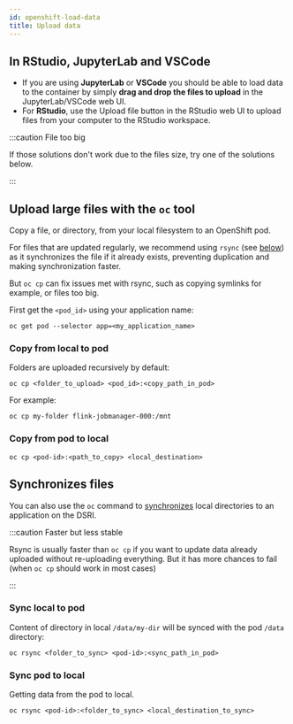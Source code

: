 ```yaml
---
id: openshift-load-data
title: Upload data
---
```


## In RStudio, JupyterLab and VSCode

* If you are using **JupyterLab** or **VSCode** you should be able to load data to the container by simply **drag and drop the files to upload** in the JupyterLab/VSCode web UI.
* For **RStudio**, use the Upload file button in the RStudio web UI to upload files from your computer to the RStudio workspace.

:::caution File too big

If those solutions don't work due to the files size, try one of the solutions below.

:::

## Upload large files with the `oc` tool

Copy a file, or directory, from your local filesystem to an OpenShift pod.

For files that are updated regularly, we recommend using `rsync` (see [below](/dsri-documentation/docs/openshift-load-data#rsync)) as it synchronizes the file if it already exists, preventing duplication and making synchronization faster. 

But `oc cp` can fix issues met with rsync, such as copying symlinks for example, or files too big.

First get the `<pod_id>` using your application name:

```shell
oc get pod --selector app=<my_application_name>
```

### Copy from local to pod

Folders are uploaded recursively by default:

```shell
oc cp <folder_to_upload> <pod_id>:<copy_path_in_pod>
```

For example:

```shell
oc cp my-folder flink-jobmanager-000:/mnt
```

### Copy from pod to local

```shell
oc cp <pod-id>:<path_to_copy> <local_destination>
```

## Synchronizes files

You can also use the `oc` command to [synchronizes](https://docs.openshift.com/enterprise/3.1/dev_guide/copy_files_to_container.html) local directories to an application on the DSRI.

:::caution Faster but less stable

Rsync is usually faster than `oc cp` if you want to update data already uploaded without re-uploading everything. But it has more chances to fail (when `oc cp` should work in most cases)

:::

### Sync local to pod

Content of directory in local `/data/my-dir` will be synced with the pod `/data` directory:

```shell
oc rsync <folder_to_sync> <pod-id>:<sync_path_in_pod>
```

### Sync pod to local

Getting data from the pod to local.

```shell
oc rsync <pod-id>:<folder_to_sync> <local_destination_to_sync>
```

